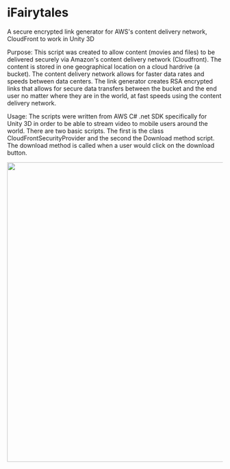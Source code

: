 # iFairytales

A secure encrypted link generator for AWS's content delivery network, CloudFront to work in Unity 3D

Purpose:
This script was created to allow content (movies and files) to be delivered securely via Amazon's content delivery network (Cloudfront). The content is stored in one geographical location on a cloud hardrive (a bucket). The content delivery network allows for faster data rates and speeds between data centers. The link generator creates RSA encrypted links that allows for secure data transfers between the bucket and the end user no matter where they are in the world, at fast speeds using the content delivery network.

Usage:
The scripts were written from AWS C# .net SDK specifically for Unity 3D in order to be able to stream video to mobile users around the world. There are two basic scripts. The first is the class CloudFrontSecurityProvider and the second the Download method script. The download method is called when a user would click on the download button.



<img src="https://user-images.githubusercontent.com/50190461/135717985-a04a067b-31bd-49d0-9936-ee28104ba89b.png" width="700"/>




